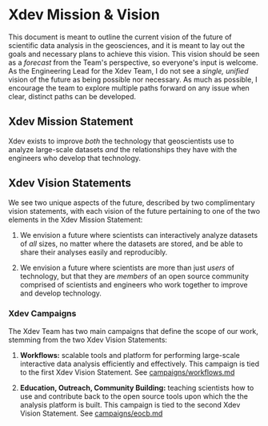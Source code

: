 # Xdev Mission & Vision

This document is meant to outline the current vision of the future of
scientific data analysis in the geosciences, and it is meant to lay out
the goals and necessary plans to achieve this vision.  This vision
should be seen as a *forecast* from the Team's perspective, so everyone's
input is welcome.  As the Engineering Lead for the Xdev Team, I do not
see a *single, unified* vision of the future as being possible nor
necessary.  As much as possible, I encourage the team to explore multiple
paths forward on any issue when clear, distinct paths can be developed.

## Xdev Mission Statement

Xdev exists to improve *both* the technology that geoscientists use to analyze
large-scale datasets *and* the relationships they have with the engineers who
develop that technology.

## Xdev Vision Statements

We see two unique aspects of the future, described by two complimentary
vision statements, with each vision of the future pertaining to one of the
two elements in the Xdev Mission Statement:

1. We envision a future where scientists can interactively analyze datasets of
   *all* sizes, no matter where the datasets are stored, and be able to share
   their analyses easily and reproducibly.

2. We envision a future where scientists are more than just *users* of technology,
   but that they are *members* of an open source community comprised of scientists
   and engineers who work together to improve and develop technology.

### Xdev Campaigns

The Xdev Team has two main campaigns that define the scope of our work,
stemming from the two Xdev Vision Statements:

1. **Workflows:** scalable tools and platform for performing large-scale
   interactive data analysis efficiently and effectively.  This campaign
   is tied to the first Xdev Vision Statement.
   See [campaigns/workflows.md](campaigns/workflows.md)

2. **Education, Outreach, Community Building:** teaching scientists how to
   use and contribute back to the open source tools upon which the the
   analysis platform is built.  This campaign is tied to the second Xdev
   Vision Statement.
   See [campaigns/eocb.md](campaigns/eocb.md)

